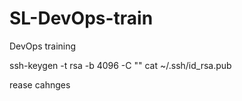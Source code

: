 # SL-DevOps-train
DevOps training

ssh-keygen -t rsa -b 4096 -C "<mailid>" 
cat ~/.ssh/id_rsa.pub


rease cahnges
